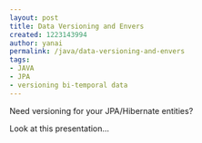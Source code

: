 ```yaml
---
layout: post
title: Data Versioning and Envers
created: 1223143994
author: yanai
permalink: /java/data-versioning-and-envers
tags:
- JAVA
- JPA
- versioning bi-temporal data
---
```

<p>Need versioning for your JPA/Hibernate entities? </p><p>Look at this presentation...</p>
